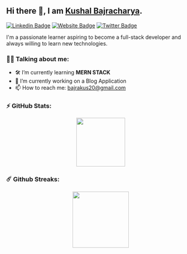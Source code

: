 ## Hi there 👋, I am [Kushal Bajracharya](https://github.com/Kushalbaj).
[![Linkedin Badge](https://img.shields.io/badge/-LinkedIn-0e76a8?style=flat-square&logo=Linkedin&logoColor=white)](https://www.linkedin.com/in/kushalbaj)
[![Website Badge](https://img.shields.io/badge/Website-3b5998?style=flat-square&logo=google-chrome&logoColor=white)](https://www.kushalbajracharya.com.np)
[![Twitter Badge](https://img.shields.io/badge/-Twitter-1da1f2?style=flat-square&logo=Twitter&logoColor=white)](https://twitter.com/Kushalbaj)

I'm a passionate learner aspiring to become a full-stack developer and always willing to learn new technologies.

### 👨‍💻 Talking about me:

- 🛠 I’m currently learning **MERN STACK**
- 🔭 I’m currently working on a Blog Application
- 📫 How to reach me: bajrakus20@gmail.com

### ⚡ GitHub Stats:

<div align="center">
<a href="https://github.com/Kushalbaj">
  <img align="center" height="130em" src="https://github-readme-stats.vercel.app/api?username=Kushalbaj&count_private=true&show_icons=true&theme=dark&hide=prs,issues&include_all_commits=true" />
</a>
</div>

### ☄️ Github Streaks:
<div align="center">
  <a href="https://github.com/Kushalbaj">
    <img align="center" height="150em" src="http://github-readme-streak-stats.herokuapp.com?user=Kushalbaj&theme=dark&date_format=M%20j%5B%2C%20Y%5D" />
  </a>
</div>
